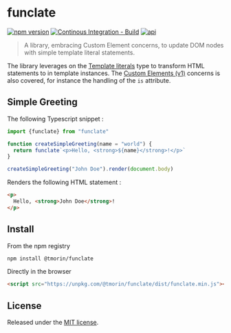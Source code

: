 # funclate

[![npm version](https://badge.fury.io/js/%40tmorin%2Ffunclate.svg)](https://badge.fury.io/js/%40tmorin%2Ffunclate)
[![Continous Integration - Build](https://github.com/tmorin/funclate/actions/workflows/ci-build.yaml/badge.svg)](https://github.com/tmorin/funclate/actions/workflows/ci-build.yaml)
[![api](https://img.shields.io/badge/-api-informational.svg)](https://tmorin.github.io/funclate)

> A library, embracing Custom Element concerns, to update DOM nodes with simple template literal statements. 

The library leverages on the [Template literals] type to transform HTML statements to in template instances.
The [Custom Elements (v1)] concerns is also covered, for instance the handling of the `is` attribute.

## Simple Greeting

The following Typescript snippet :

```typescript
import {funclate} from "funclate"

function createSimpleGreeting(name = "world") {
  return funclate`<p>Hello, <strong>${name}</strong>!</p>`
}

createSimpleGreeting("John Doe").render(document.body)
```

Renders the following HTML statement :

```html
<p>
  Hello, <strong>John Doe</strong>!
</p>
```

## Install

From the npm registry

```bash
npm install @tmorin/funclate
```

Directly in the browser

```html
<script src="https://unpkg.com/@tmorin/funclate/dist/funclate.min.js"></script>
```

## License

Released under the [MIT license].

[Template literals]: https://developer.mozilla.org/en-US/docs/Web/JavaScript/Reference/Template_literals
[Custom Elements (v1)]: https://html.spec.whatwg.org/multipage/custom-elements.html
[MIT license]: http://opensource.org/licenses/MIT
